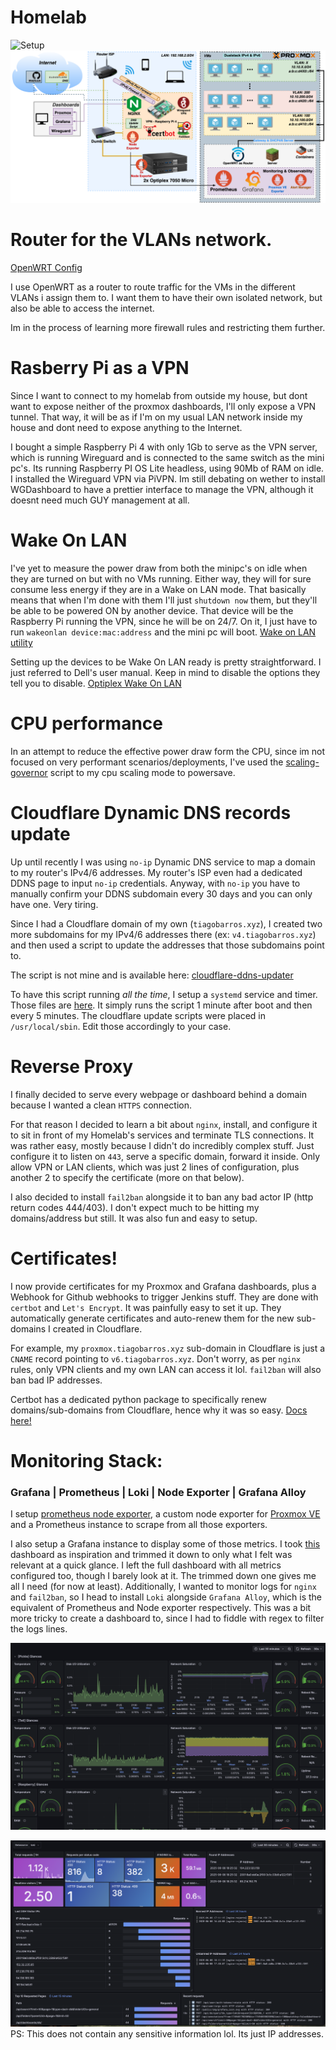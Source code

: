 # Homelab

![Setup](homelab.svg "Homelab")
![Diagram](network-topology.png "Network Diagram")

# Router for the VLANs network.
[OpenWRT Config](./openwrt_config.md)

I use OpenWRT as a router to route traffic for the VMs in the different VLANs i assign them to.
I want them to have their own isolated network, but also be able to access the internet.

Im in the process of learning more firewall rules and restricting them further.

# Rasberry Pi as a VPN

Since I want to connect to my homelab from outside my house, but dont want to expose neither of the proxmox dashboards, I'll only expose a VPN tunnel.
That way, it will be as if I'm on my usual LAN network inside my house and dont need to expose anything to the Internet.

I bought a simple Raspberry Pi 4 with only 1Gb to serve as the VPN server, which is running Wireguard and is connected to the same switch as the mini pc's.
Its running Raspberry PI OS Lite headless, using 90Mb of RAM on idle. I installed the Wireguard VPN via PiVPN. Im still debating on wether to install WGDashboard to have a prettier interface to manage the VPN, although it doesnt need much GUY management at all.

# Wake On LAN

I've yet to measure the power draw from both the minipc's on idle when they are turned on but with no VMs running. 
Either way, they will for sure consume less energy if they are in a Wake on LAN mode.
That basically means that when I'm done with them I'll just `shutdown now` them, but they'll be able to be powered ON by another device.
That device will be the Raspberry Pi running the VPN, since he will be on 24/7. On it, I just have to run `wakeonlan device:mac:address` and the mini pc will boot.
[Wake on LAN utility](https://launchpad.net/ubuntu/+source/wakeonlan)

Setting up the devices to be Wake On LAN ready is pretty straightforward. I just referred to Dell's user manual. Keep in mind to disable the options they tell you to disable.
[Optiplex Wake On LAN](https://www.dell.com/support/kbdoc/en-us/000129137/wake-on-lan-wol-troubleshooting-best-practices)

# CPU performance

In an attempt to reduce the effective power draw form the CPU, since im not focused on very performant scenarios/deployments, I've used the [scaling-governor](https://community-scripts.github.io/ProxmoxVE/scripts?id=scaling-governor) script to my cpu scaling mode to powersave.

# Cloudflare Dynamic DNS records update

Up until recently I was using `no-ip` Dynamic DNS service to map a domain to my router's IPv4/6 addresses. My router's ISP even had a dedicated DDNS page to input `no-ip` credentials.
Anyway, with `no-ip` you have to manually confirm your DDNS subdomain every 30 days and you can only have one. Very tiring.

Since I had a Cloudflare domain of my own (`tiagobarros.xyz`), I created two more subdomains for my IPv4/6 addresses there (ex: `v4.tiagobarros.xyz`) and then used a script to update the addresses that those subdomains point to.

The script is not mine and is available here: [cloudflare-ddns-updater](https://github.com/K0p1-Git/cloudflare-ddns-updater.git)

To have this script running _all the time_, I setup a `systemd` service and timer. Those files are [here](./scripts/sytstemd/). It simply runs the script 1 minute after boot and then every 5 minutes.
The cloudflare update scripts were placed in `/usr/local/sbin`. Edit those accordingly to your case.

# Reverse Proxy

I finally decided to serve every webpage or dashboard behind a domain because I wanted a clean `HTTPS` connection.

For that reason I decided to learn a bit about `nginx`, install, and configure it to sit in front of my Homelab's services and terminate TLS connections.
It was rather easy, mostly because I didn't do incredibly complex stuff. Just configure it to listen on `443`, serve a specific domain, forward it inside. Only allow VPN or LAN clients, which was just 2 lines of configuration, plus another 2 to specify the certificate (more on that below).

I also decided to install `fail2ban` alongside it to ban any bad actor IP (http return codes 444/403). I don't expect much to be hitting my domains/address but still. It was also fun and easy to setup. 


# Certificates!

I now provide certificates for my Proxmox and Grafana dashboards, plus a Webhook for Github webhooks to trigger Jenkins stuff.
They are done with `certbot` and `Let's Encrypt`. It was painfully easy to set it up. They automatically generate certificates and auto-renew them for the new sub-domains I created in Cloudflare.

For example, my `proxmox.tiagobarros.xyz` sub-domain in Cloudflare is just a `CNAME` record pointing to `v6.tiagobarros.xyz`. Don't worry, as per `nginx` rules, only VPN clients and my own LAN can access it lol. `fail2ban` will also ban bad IP addresses.

Certbot has a dedicated python package to specifically renew domains/sub-domains from Cloudflare, hence why it was so easy. [Docs here!](https://certbot-dns-cloudflare.readthedocs.io/en/stable/index.html)

# Monitoring Stack: 
### Grafana | Prometheus | Loki | Node Exporter | Grafana Alloy

I setup [prometheus node exporter](https://github.com/prometheus/node_exporter), a custom node exporter for [Proxmox VE](https://github.com/prometheus-pve/prometheus-pve-exporter) and a Prometheus instance to scrape from all those exporters.

I also setup a Grafana instance to display some of those metrics. I took [this](https://grafana.com/grafana/dashboards/1860-node-exporter-full/) dashboard as inspiration and trimmed it down to only what I felt was relevant at a quick glance.
I left the full dashboard with all metrics configured too, though I barely look at it. The trimmed down one gives me all I need (for now at least).
Additionally, I wanted to monitor logs for `nginx` and `fail2ban`, so I head to install `Loki` alongside `Grafana Alloy`, which is the equivalent of Prometheus and Node exporter respectively.
This was a bit more tricky to create a dashboard to, since I had to fiddle with regex to filter the logs lines.

![image](grafana.png)

![image](loki.png)
PS: This does not contain any sensitive information lol. Its just IP addresses.
